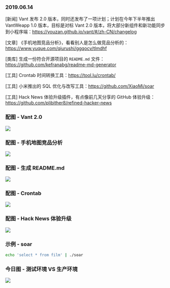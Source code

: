 ### 2019.06.14

[新闻] Vant 发布 2.0 版本，同时还发布了一项计划；计划在今年下半年推出 VantWeapp 1.0 版本，目标是对标 Vant 2.0 版本，将大部分新组件和新功能同步到小程序端：<https://youzan.github.io/vant/#/zh-CN/changelog>

[文章] 《手机地图竞品分析》，看看别人是怎么做竞品分析的：<https://www.yuque.com/qiurushi/ggqocv/tlmdhf>

[类库] 生成一份符合开源项目的 `README.md` 文件：<https://github.com/kefranabg/readme-md-generator>

[工具] Crontab 时间转换工具：<https://tool.lu/crontab/>

[工具] 小米推出的 SQL 优化与改写工具：<https://github.com/XiaoMi/soar>

[工具] Hack News 体验升级插件，有点像前几天分享的 GitHub 体验升级：<https://github.com/plibither8/refined-hacker-news>

### 配图 - Vant 2.0
![](https://img.yzcdn.cn/public_files/2019/06/10/141ac9b67c06be0811c86c4c1c571c9d.png)

### 配图 - 手机地图竞品分析
![](https://cdn.nlark.com/yuque/0/2018/png/184416/1543388697175-ed84c43e-3200-48f7-adc4-bc305dfa42c6.png)

### 配图 - 生成 README.md
![](https://user-images.githubusercontent.com/9840435/59459416-07f1e580-8e1d-11e9-89e7-6a5e6b373e93.gif)

### 配图 - Crontab
![](http://qn.40zhe.com/1560496482012.jpg)

### 配图 - Hack News 体验升级
![](https://raw.githubusercontent.com/plibither8/refined-hacker-news/master/assets/demos/options-bar.gif)

### 示例 - soar
```sh
echo 'select * from film' | ./soar
```

### 今日图 - 测试环境 VS 生产环境
![](http://qn.40zhe.com/16b536bd80d06d4d)
